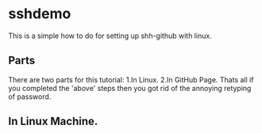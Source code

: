 # sshdemo
This is a simple how to do for setting up shh-github with linux.
## Parts
There are two parts for this tutorial:
1.In Linux.
2.In GitHub Page.
Thats all if you completed the 'above' steps then you got rid of the annoying retyping of password.
## In Linux Machine.
